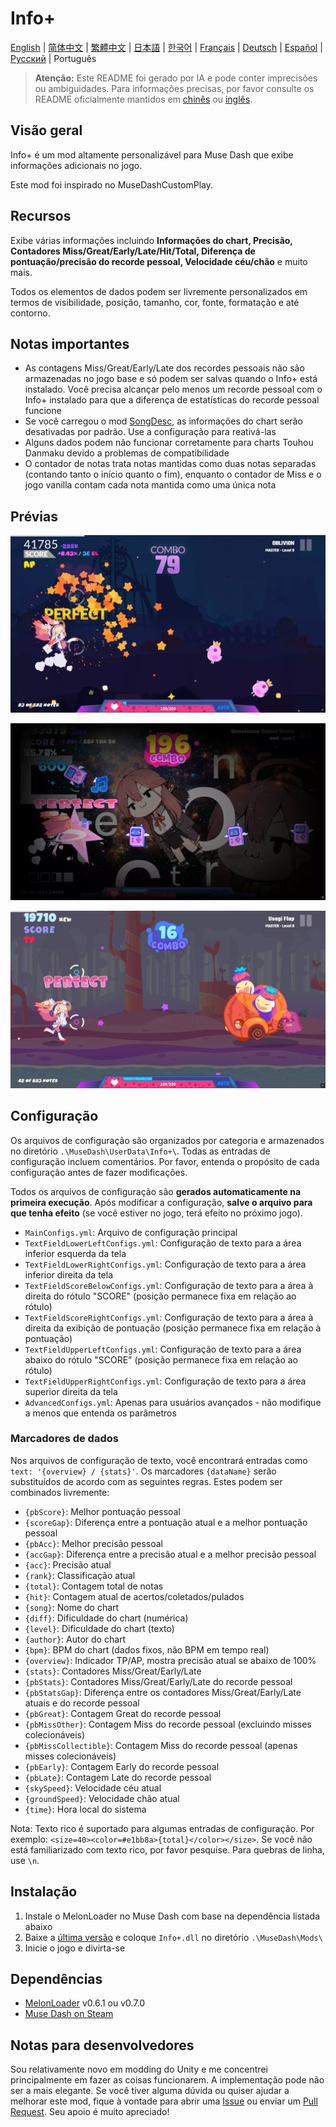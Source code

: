 # Info+

[English](README.md) | [简体中文](README_zh-CN.md) | [繁體中文](README_zh-TW.md) | [日本語](README_ja.md) | [한국어](README_ko.md) | [Français](README_fr.md) | [Deutsch](README_de.md) | [Español](README_es.md) | [Русский](README_ru.md) | Português

> **Atenção:** Este README foi gerado por IA e pode conter imprecisões ou ambiguidades. Para informações precisas, por favor consulte os README oficialmente mantidos em [chinês](README_zh-CN.md) ou [inglês](README.md).

## Visão geral

Info+ é um mod altamente personalizável para Muse Dash que exibe informações adicionais no jogo.

Este mod foi inspirado no MuseDashCustomPlay.

## Recursos

Exibe várias informações incluindo **Informações do chart, Precisão, Contadores Miss/Great/Early/Late/Hit/Total, Diferença de pontuação/precisão do recorde pessoal, Velocidade céu/chão** e muito mais.

Todos os elementos de dados podem ser livremente personalizados em termos de visibilidade, posição, tamanho, cor, fonte, formatação e até contorno.

## Notas importantes

- As contagens Miss/Great/Early/Late dos recordes pessoais não são armazenadas no jogo base e só podem ser salvas quando o Info+ está instalado. Você precisa alcançar pelo menos um recorde pessoal com o Info+ instalado para que a diferença de estatísticas do recorde pessoal funcione
- Se você carregou o mod [SongDesc](https://github.com/mdmods/songdesc), as informações do chart serão desativadas por padrão. Use a configuração para reativá-las
- Alguns dados podem não funcionar corretamente para charts Touhou Danmaku devido a problemas de compatibilidade
- O contador de notas trata notas mantidas como duas notas separadas (contando tanto o início quanto o fim), enquanto o contador de Miss e o jogo vanilla contam cada nota mantida como uma única nota

## Prévias

![Prévia 1](static/Preview1.webp)

![Prévia 2](static/Preview2.webp)

![Prévia 3](static/Preview3.webp)

## Configuração

Os arquivos de configuração são organizados por categoria e armazenados no diretório
`.\MuseDash\UserData\Info+\`. Todas as entradas de configuração incluem comentários. Por favor, entenda o propósito de cada configuração antes de fazer modificações.

Todos os arquivos de configuração são **gerados automaticamente na primeira execução**. Após modificar a configuração, **salve o arquivo para que tenha efeito** (se você estiver no jogo, terá efeito no próximo jogo).

- `MainConfigs.yml`: Arquivo de configuração principal
- `TextFieldLowerLeftConfigs.yml`: Configuração de texto para a área inferior esquerda da tela
- `TextFieldLowerRightConfigs.yml`: Configuração de texto para a área inferior direita da tela
- `TextFieldScoreBelowConfigs.yml`: Configuração de texto para a área à direita do rótulo "SCORE" (posição permanece fixa em relação ao rótulo)
- `TextFieldScoreRightConfigs.yml`: Configuração de texto para a área à direita da exibição de pontuação (posição permanece fixa em relação à pontuação)
- `TextFieldUpperLeftConfigs.yml`: Configuração de texto para a área abaixo do rótulo "SCORE" (posição permanece fixa em relação ao rótulo)
- `TextFieldUpperRightConfigs.yml`: Configuração de texto para a área superior direita da tela
- `AdvancedConfigs.yml`: Apenas para usuários avançados - não modifique a menos que entenda os parâmetros

### Marcadores de dados

Nos arquivos de configuração de texto, você encontrará entradas como `text: '{overview} / {stats}'`. Os
marcadores `{dataName}` serão substituídos de acordo com as seguintes regras. Estes podem ser combinados livremente:

- `{pbScore}`: Melhor pontuação pessoal
- `{scoreGap}`: Diferença entre a pontuação atual e a melhor pontuação pessoal
- `{pbAcc}`: Melhor precisão pessoal
- `{accGap}`: Diferença entre a precisão atual e a melhor precisão pessoal  
- `{acc}`: Precisão atual
- `{rank}`: Classificação atual
- `{total}`: Contagem total de notas
- `{hit}`: Contagem atual de acertos/coletados/pulados
- `{song}`: Nome do chart
- `{diff}`: Dificuldade do chart (numérica)
- `{level}`: Dificuldade do chart (texto)
- `{author}`: Autor do chart
- `{bpm}`: BPM do chart (dados fixos, não BPM em tempo real)
- `{overview}`: Indicador TP/AP, mostra precisão atual se abaixo de 100%
- `{stats}`: Contadores Miss/Great/Early/Late
- `{pbStats}`: Contadores Miss/Great/Early/Late do recorde pessoal
- `{pbStatsGap}`: Diferença entre os contadores Miss/Great/Early/Late atuais e do recorde pessoal
- `{pbGreat}`: Contagem Great do recorde pessoal
- `{pbMissOther}`: Contagem Miss do recorde pessoal (excluindo misses colecionáveis)
- `{pbMissCollectible}`: Contagem Miss do recorde pessoal (apenas misses colecionáveis)
- `{pbEarly}`: Contagem Early do recorde pessoal
- `{pbLate}`: Contagem Late do recorde pessoal
- `{skySpeed}`: Velocidade céu atual
- `{groundSpeed}`: Velocidade chão atual
- `{time}`: Hora local do sistema

Nota: Texto rico é suportado para algumas entradas de configuração. Por exemplo:
`<size=40><color=#e1bb8a>{total}</color></size>`. Se você não está familiarizado com texto rico, por favor pesquise. Para quebras de linha, use `\n`.

## Instalação

1. Instale o MelonLoader no Muse Dash com base na dependência listada abaixo
2. Baixe a [última versão](https://github.com/KARPED1EM/MuseDashInfoPlus/releases) e coloque `Info+.dll` no diretório `.\MuseDash\Mods\`
3. Inicie o jogo e divirta-se

## Dependências

- [MelonLoader](https://github.com/LavaGang/MelonLoader/releases) v0.6.1 ou v0.7.0
- [Muse Dash on Steam](https://store.steampowered.com/app/774171/Muse_Dash/)

## Notas para desenvolvedores

Sou relativamente novo em modding do Unity e me concentrei principalmente em fazer as coisas funcionarem. A implementação pode não ser a mais elegante. Se você tiver alguma dúvida ou quiser ajudar a melhorar este mod, fique à vontade para abrir uma [Issue](https://github.com/KARPED1EM/MuseDashInfoPlus/issues/new) ou enviar um [Pull Request](https://github.com/KARPED1EM/MuseDashInfoPlus/compare). Seu apoio é muito apreciado!
